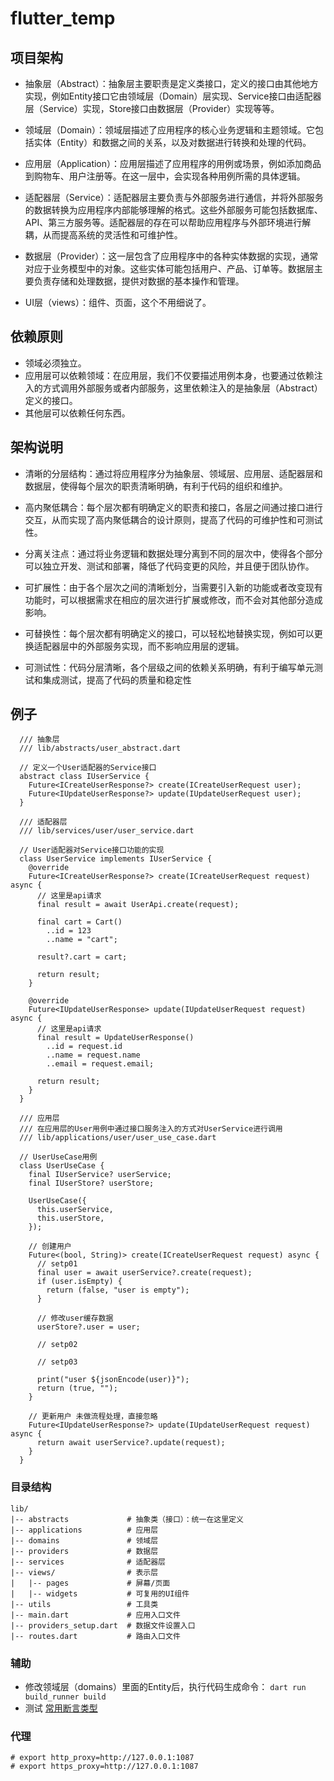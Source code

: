 <!--
 * @Author: Marlon.M
 * @Email: maiguangyang@163.com
 * @Date: 2024-04-15 09:59:05
-->
# flutter_temp

## 项目架构
- 抽象层（Abstract）：抽象层主要职责是定义类接口，定义的接口由其他地方实现，例如Entity接口它由领域层（Domain）层实现、Service接口由适配器层（Service）实现，Store接口由数据层（Provider）实现等等。
  
- 领域层（Domain）：领域层描述了应用程序的核心业务逻辑和主题领域。它包括实体（Entity）和数据之间的关系，以及对数据进行转换和处理的代码。

- 应用层（Application）：应用层描述了应用程序的用例或场景，例如添加商品到购物车、用户注册等。在这一层中，会实现各种用例所需的具体逻辑。

- 适配器层（Service）：适配器层主要负责与外部服务进行通信，并将外部服务的数据转换为应用程序内部能够理解的格式。这些外部服务可能包括数据库、API、第三方服务等。适配器层的存在可以帮助应用程序与外部环境进行解耦，从而提高系统的灵活性和可维护性。

- 数据层（Provider）：这一层包含了应用程序中的各种实体数据的实现，通常对应于业务模型中的对象。这些实体可能包括用户、产品、订单等。数据层主要负责存储和处理数据，提供对数据的基本操作和管理。
  
- UI层（views）：组件、页面，这个不用细说了。
  
## 依赖原则
- 领域必须独立。
- 应用层可以依赖领域：在应用层，我们不仅要描述用例本身，也要通过依赖注入的方式调用外部服务或者内部服务，这里依赖注入的是抽象层（Abstract）定义的接口。
- 其他层可以依赖任何东西。
  
## 架构说明
- 清晰的分层结构：通过将应用程序分为抽象层、领域层、应用层、适配器层和数据层，使得每个层次的职责清晰明确，有利于代码的组织和维护。
  
- 高内聚低耦合：每个层次都有明确定义的职责和接口，各层之间通过接口进行交互，从而实现了高内聚低耦合的设计原则，提高了代码的可维护性和可测试性。
  
- 分离关注点：通过将业务逻辑和数据处理分离到不同的层次中，使得各个部分可以独立开发、测试和部署，降低了代码变更的风险，并且便于团队协作。
  
- 可扩展性：由于各个层次之间的清晰划分，当需要引入新的功能或者改变现有功能时，可以根据需求在相应的层次进行扩展或修改，而不会对其他部分造成影响。
  
- 可替换性：每个层次都有明确定义的接口，可以轻松地替换实现，例如可以更换适配器层中的外部服务实现，而不影响应用层的逻辑。
  
- 可测试性：代码分层清晰，各个层级之间的依赖关系明确，有利于编写单元测试和集成测试，提高了代码的质量和稳定性
  
## 例子
```
  /// 抽象层
  /// lib/abstracts/user_abstract.dart

  // 定义一个User适配器的Service接口
  abstract class IUserService {
    Future<ICreateUserResponse?> create(ICreateUserRequest user);
    Future<IUpdateUserResponse?> update(IUpdateUserRequest user);
  }

  /// 适配器层
  /// lib/services/user/user_service.dart

  // User适配器对Service接口功能的实现
  class UserService implements IUserService {
    @override
    Future<ICreateUserResponse?> create(ICreateUserRequest request) async {
      // 这里是api请求
      final result = await UserApi.create(request);

      final cart = Cart()
        ..id = 123
        ..name = "cart";

      result?.cart = cart;

      return result;
    }

    @override
    Future<IUpdateUserResponse> update(IUpdateUserRequest request) async {
      // 这里是api请求
      final result = UpdateUserResponse()
        ..id = request.id
        ..name = request.name
        ..email = request.email;

      return result;
    }
  }

  /// 应用层
  /// 在应用层的User用例中通过接口服务注入的方式对UserService进行调用
  /// lib/applications/user/user_use_case.dart

  // UserUseCase用例
  class UserUseCase {
    final IUserService? userService;
    final IUserStore? userStore;

    UserUseCase({
      this.userService,
      this.userStore,
    });

    // 创建用户
    Future<(bool, String)> create(ICreateUserRequest request) async {
      // setp01
      final user = await userService?.create(request);
      if (user.isEmpty) {
        return (false, "user is empty");
      }

      // 修改user缓存数据
      userStore?.user = user;

      // setp02

      // setp03

      print("user ${jsonEncode(user)}");
      return (true, "");
    }

    // 更新用户 未做流程处理，直接忽略
    Future<IUpdateUserResponse?> update(IUpdateUserRequest request) async {
      return await userService?.update(request);
    }
  }

```

### 目录结构
```
lib/
|-- abstracts             # 抽象类（接口）：统一在这里定义
|-- applications          # 应用层
|-- domains               # 领域层
|-- providers             # 数据层
|-- services              # 适配器层
|-- views/                # 表示层
|   |-- pages             # 屏幕/页面
|   |-- widgets           # 可复用的UI组件
|-- utils                 # 工具类
|-- main.dart             # 应用入口文件
|-- providers_setup.dart  # 数据文件设置入口
|-- routes.dart           # 路由入口文件

```
### 辅助
- 修改领域层（domains）里面的Entity后，执行代码生成命令： `dart run build_runner build`
- 测试 [常用断言类型](./docs/test.md)
  
### 代理
```
# export http_proxy=http://127.0.0.1:1087
# export https_proxy=http://127.0.0.1:1087
```